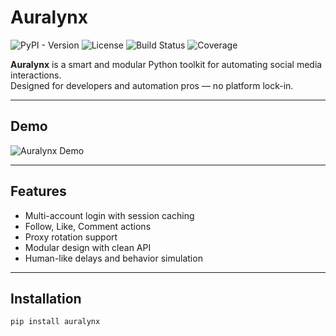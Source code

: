 # Auralynx

![PyPI - Version](https://img.shields.io/pypi/v/auralynx?color=blue)
![License](https://img.shields.io/github/license/yourusername/auralynx?color=green)
![Build Status](https://img.shields.io/github/actions/workflow/status/yourusername/auralynx/ci.yml?branch=main)
![Coverage](https://img.shields.io/codecov/c/github/yourusername/auralynx)

**Auralynx** is a smart and modular Python toolkit for automating social media interactions.  
Designed for developers and automation pros — no platform lock-in.

---

## Demo

![Auralynx Demo](https://github.com/yourusername/auralynx/blob/main/docs/demo.gif)

---

## Features

- Multi-account login with session caching
- Follow, Like, Comment actions
- Proxy rotation support
- Modular design with clean API
- Human-like delays and behavior simulation

---

## Installation

```bash
pip install auralynx
